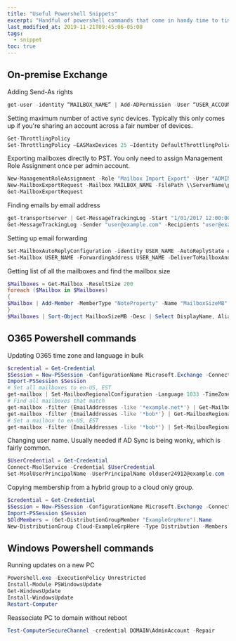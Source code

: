 ```yaml
---
title: "Useful Powershell Snippets"
excerpt: "Handful of powershell commands that come in handy time to time"
last_modified_at: 2019-11-21T09:45:06-05:00
tags: 
  - snippet
toc: true
---
```


<script>
    document.querySelectorAll('pre > code').forEach(function (codeBlock) {
    var button = document.createElement('button');
    button.className = 'copy-code-button';
    button.type = 'button';
    button.innerText = 'Copy';

    var pre = codeBlock.parentNode;
    if (pre.parentNode.classList.contains('highlight')) {
        var highlight = pre.parentNode;
        highlight.parentNode.insertBefore(button, highlight);
    } else {
        pre.parentNode.insertBefore(button, pre);
    }
});

function addCopyButtons(clipboard) {
    document.querySelectorAll('pre > code').forEach(function (codeBlock) {
        var button = document.createElement('button');
        button.className = 'copy-code-button';
        button.type = 'button';
        button.innerText = 'Copy';

        button.addEventListener('click', function () {
            clipboard.writeText(codeBlock.innerText).then(function () {
                /* Chrome doesn't seem to blur automatically,
                   leaving the button in a focused state. */
                button.blur();

                button.innerText = 'Copied!';

                setTimeout(function () {
                    button.innerText = 'Copy';
                }, 2000);
            }, function (error) {
                button.innerText = 'Error';
            });
        });

        var pre = codeBlock.parentNode;
        if (pre.parentNode.classList.contains('highlight')) {
            var highlight = pre.parentNode;
            highlight.parentNode.insertBefore(button, highlight);
        } else {
            pre.parentNode.insertBefore(button, pre);
        }
    });
}

if (navigator && navigator.clipboard) {
    addCopyButtons(navigator.clipboard);
} else {
    var script = document.createElement('script');
    script.src = 'https://cdnjs.cloudflare.com/ajax/libs/clipboard-polyfill/2.7.0/clipboard-polyfill.promise.js';
    script.integrity = 'sha256-waClS2re9NUbXRsryKoof+F9qc1gjjIhc2eT7ZbIv94=';
    script.crossOrigin = 'anonymous';
    script.onload = function() {
        addCopyButtons(clipboard);
    };

    document.body.appendChild(script);
}

</script>
<style>

pre {
    white-space: pre-wrap;
}

.copy-code-button {
    color: #272822;
    background-color: #FFF;
    border-color: #272822;
    border: 2px solid;
    border-radius: 3px 3px 0px 0px;

    /* right-align */
    display: block;
    margin-left: auto;
    margin-right: 0;
    margin-top: 2px;

    margin-bottom: -2px;
    padding: 3px 8px;
    font-size: 0.8em;
}

.copy-code-button:hover {
    cursor: pointer;
    background-color: #F2F2F2;
}

.copy-code-button:focus {
    /* Avoid an ugly focus outline on click in Chrome,
       but darken the button for accessibility.
       See https://stackoverflow.com/a/25298082/1481479 */
    background-color: #E6E6E6;
    outline: 0;
}

.copy-code-button:active {
    background-color: #D9D9D9;
}

.highlight-rouge pre {
    /* Avoid pushing up the copy buttons. */
    margin: 0;
}
</style>

## On-premise Exchange

Adding Send-As rights

~~~ powershell
get-user -identity “MAILBOX_NAME” | Add-ADPermission -User “USER_ACCOUNT” -ExtendedRights Send-As
~~~

Setting maximum number of active sync devices. Typically this only comes up if you're sharing an account across a fair number of devices.

~~~ powershell
Get-ThrottlingPolicy
Set-ThrottlingPolicy –EASMaxDevices 25 –Identity DefaultThrottlingPolicy_XXXXXXXXX
~~~

Exporting mailboxes directly to PST. You only need to assign Management Role Assignment once per admin account.

~~~ powershell
New-ManagementRoleAssignment -Role "Mailbox Import Export" -User "ADMIN_ACCOUNT"
New-MailboxExportRequest -Mailbox MAILBOX_NAME -FilePath \\ServerName\pst\username.pst
Get-MailboxExportRequest
~~~

Finding emails by email address

~~~ powershell
get-transportserver | Get-MessageTrackingLog -Start "1/01/2017 12:00:00 am" -End "2/21/2017 17:30:00 pm" -resultsize unlimited |where-object {$_.Recipients -like "user@example.com" -AND $_.EventId -eq "receive"}
Get-MessageTrackingLog -Sender "user@example.com" -Recipients "user@example.com" -Start "1/19/2015 8:00AM" | FL Sender,Recipients,MessageSubject,MessageId
~~~

Setting up email forwarding

~~~ powershell
Set-MailboxAutoReplyConfiguration -identity USER_NAME -AutoReplyState enabled -ExternalAudience all -InternalMessage "Internal out of office message." -ExternalMessage "External out of office message."
Set-Mailbox USER_NAME -ForwardingAddress USER_NAME -DeliverToMailboxAndForward $True
~~~

Getting list of all the mailboxes and find the mailbox size

~~~ powershell
$Mailboxes = Get-Mailbox -ResultSize 200
foreach ($Mailbox in $Mailboxes)
{
$Mailbox | Add-Member -MemberType "NoteProperty" -Name "MailboxSizeMB" -Value ((Get-MailboxStatistics $Mailbox).TotalItemSize.Value.ToMb())
}
$Mailboxes | Sort-Object MailboxSizeMB -Desc | Select DisplayName, Alias, PrimarySMTPAddress, MailboxSizeMB | Export-Csv -NoType "C:\Temp\Mailboxes.csv"
~~~


## O365 Powershell commands

Updating O365 time zone and language in bulk

~~~ powershell
$credential = Get-Credential
$Session = New-PSSession -ConfigurationName Microsoft.Exchange -ConnectionUri https://ps.outlook.com/powershell-liveid?DelegatedOrg=TENANTDOMAIN.onmicrosoft.com -Credential $credential -Authentication Basic -AllowRedirection
Import-PSSession $Session
# Set all mailboxes to en-US, EST
get-mailbox | Set-MailboxRegionalConfiguration -Language 1033 -TimeZone "Eastern Standard Time"
# Find all mailboxes that match
get-mailbox -filter {EmailAddresses -like '*example.net*'} | Get-MailboxRegionalConfiguration
get-mailbox -filter {EmailAddresses -like '*bob*'} | Get-MailboxRegionalConfiguration
# Set a mailbox to en-US, EST
get-mailbox -filter {EmailAddresses -like '*bob*'} | Set-MailboxRegionalConfiguration -Language 1033 -TimeZone "Eastern Standard Time"
~~~

Changing user name. Usually needed if AD Sync is being wonky, which is fairly common.

~~~ powershell
$UserCredential = Get-Credential
Connect-MsolService -Credential $UserCredential
Set-MsolUserPrincipalName -UserPrincipalName olduser24912@example.com -NewUserPrincipalName olduser@example.com
~~~

Copying membership from a hybrid group to a cloud only group.

~~~ powershell
$credential = Get-Credential
$Session = New-PSSession -ConfigurationName Microsoft.Exchange -ConnectionUri https://ps.outlook.com/powershell-liveid?DelegatedOrg=TenantDomainNameHere.onmicrosoft.com -Credential $credential -Authentication Basic -AllowRedirection
Import-PSSession $Session
$OldMembers = (Get-DistributionGroupMember "ExampleGrpHere").Name
New-DistributionGroup Cloud-ExampleGrpHere -Type Distribution -Members $OldMembers
~~~

## Windows Powershell commands

Running updates on a new PC

~~~ powershell
Powershell.exe -ExecutionPolicy Unrestricted
Install-Module PSWindowsUpdate
Get-WindowsUpdate
Install-WindowsUpdate
Restart-Computer
~~~

Reassociate PC to domain without reboot

~~~ powershell
Test-ComputerSecureChannel -credential DOMAIN\AdminAccount -Repair
~~~